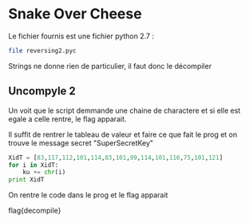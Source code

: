 # Snake Over Cheese

Le fichier fournis est une fichier python 2.7 : 

```bash
file reversing2.pyc
```
Strings ne donne rien de particulier, il faut donc le décompiler

## Uncompyle 2

Un voit que le script demmande une chaine de charactere et si elle est egale
a celle rentre, le flag apparait.

Il suffit de rentrer le tableau de valeur et faire ce que fait le prog et on
trouve le message secret "SuperSecretKey"

```python
XidT = [83,117,112,101,114,83,101,99,114,101,116,75,101,121]
for i in XidT:
	ku += chr(i)
print XidT
```

On rentre le code dans le prog et le flag apparait

flag{decompile}
